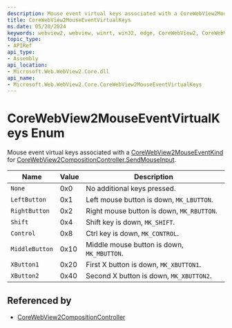 ```yaml
---
description: Mouse event virtual keys associated with a CoreWebView2MouseEventKind for CoreWebView2CompositionController.SendMouseInput.
title: CoreWebView2MouseEventVirtualKeys
ms.date: 05/20/2024
keywords: webview2, webview, winrt, win32, edge, CoreWebView2, CoreWebView2Controller, browser control, edge html, CoreWebView2MouseEventVirtualKeys
topic_type:
- APIRef
api_type:
- Assembly
api_location:
- Microsoft.Web.WebView2.Core.dll
api_name:
- Microsoft.Web.WebView2.Core.CoreWebView2MouseEventVirtualKeys
---
```


# CoreWebView2MouseEventVirtualKeys Enum

Mouse event virtual keys associated with a [CoreWebView2MouseEventKind](corewebview2mouseeventkind.md) for [CoreWebView2CompositionController.SendMouseInput](corewebview2compositioncontroller.md#sendmouseinput).

| Name |  Value | Description |
|--|--|--|
|`None` | 0x0  |  No additional keys pressed.|
|`LeftButton` | 0x1  |  Left mouse button is down, `MK_LBUTTON`.|
|`RightButton` | 0x2  |  Right mouse button is down, `MK_RBUTTON`.|
|`Shift` | 0x4  |  Shift key is down, `MK_SHIFT`.|
|`Control` | 0x8  |  Ctrl key is down, `MK_CONTROL`.|
|`MiddleButton` | 0x10  |  Middle mouse button is down, `MK_MBUTTON`.|
|`XButton1` | 0x20  |  First X button is down, `MK_XBUTTON1`.|
|`XButton2` | 0x40  |  Second X button is down, `MK_XBUTTON2`.|


## Referenced by

- [CoreWebView2CompositionController](corewebview2compositioncontroller.md)
